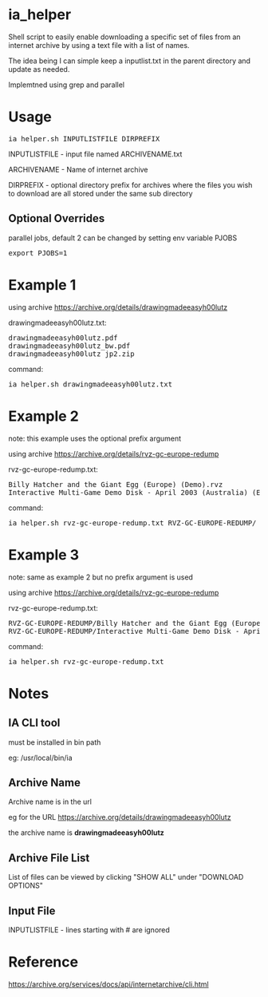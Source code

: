 # ia_helper

Shell script to easily enable downloading a specific set of files from an internet archive by using a text file with a list of names.

The idea being I can simple keep a inputlist.txt in the parent directory and update as needed.

Implemtned using grep and parallel

# Usage
<pre>ia_helper.sh INPUTLISTFILE DIRPREFIX</pre>

INPUTLISTFILE - input file named ARCHIVENAME.txt

ARCHIVENAME - Name of internet archive

DIRPREFIX - optional directory prefix for archives where the files you wish to download are all stored under the same sub directory

## Optional Overrides

parallel jobs, default 2 can be changed by setting env variable PJOBS

<pre>export PJOBS=1</pre>

# Example 1

using archive https://archive.org/details/drawingmadeeasyh00lutz

drawingmadeeasyh00lutz.txt:
<pre>
drawingmadeeasyh00lutz.pdf
drawingmadeeasyh00lutz_bw.pdf
drawingmadeeasyh00lutz_jp2.zip
</pre>

command:
<pre>ia_helper.sh drawingmadeeasyh00lutz.txt</pre>

# Example 2

note: this example uses the optional prefix argument

using archive https://archive.org/details/rvz-gc-europe-redump

rvz-gc-europe-redump.txt:
<pre>
Billy Hatcher and the Giant Egg (Europe) (Demo).rvz
Interactive Multi-Game Demo Disk - April 2003 (Australia) (En,Fr,De,Es,It).rvz
</pre>

command:
<pre>ia_helper.sh rvz-gc-europe-redump.txt RVZ-GC-EUROPE-REDUMP/</pre>

# Example 3

note: same as example 2 but no prefix argument is used

using archive https://archive.org/details/rvz-gc-europe-redump

rvz-gc-europe-redump.txt:
<pre>
RVZ-GC-EUROPE-REDUMP/Billy Hatcher and the Giant Egg (Europe) (Demo).rvz
RVZ-GC-EUROPE-REDUMP/Interactive Multi-Game Demo Disk - April 2003 (Australia) (En,Fr,De,Es,It).rvz
</pre>

command:
<pre>ia_helper.sh rvz-gc-europe-redump.txt</pre>


# Notes

## IA CLI tool

must be installed in bin path

eg: /usr/local/bin/ia

## Archive Name

Archive name is in the url

eg for the URL https://archive.org/details/drawingmadeeasyh00lutz

the archive name is **drawingmadeeasyh00lutz**

## Archive File List

List of files can be viewed by clicking "SHOW ALL" under "DOWNLOAD OPTIONS"

## Input File

INPUTLISTFILE - lines starting with # are ignored

# Reference

https://archive.org/services/docs/api/internetarchive/cli.html
